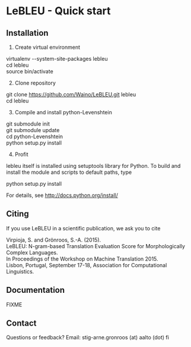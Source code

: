 LeBLEU - Quick start
===========================


Installation
------------

1) Create virtual environment

virtualenv --system-site-packages lebleu  
cd lebleu  
source bin/activate  

2) Clone repository

git clone https://github.com/Waino/LeBLEU.git lebleu  
cd lebleu  

3) Compile and install python-Levenshtein

git submodule init  
git submodule update  
cd python-Levenshtein  
python setup.py install  

4) Profit

lebleu itself is installed using setuptools library for Python.
To build and install the module and scripts to default paths, type

python setup.py install

For details, see http://docs.python.org/install/

Citing
------

If you use LeBLEU in a scientific publication, we ask you to cite

Virpioja, S. and Grönroos, S.-A. (2015).  
LeBLEU: N-gram-based Translation Evaluation Score for Morphologically Complex Languages.  
In Proceedings of the Workshop on Machine Translation 2015.  
Lisbon, Portugal, September 17-18, Association for Computational Linguistics.  


Documentation
-------------

FIXME

Contact
-------

Questions or feedback? Email: stig-arne.gronroos (at) aalto (dot) fi
